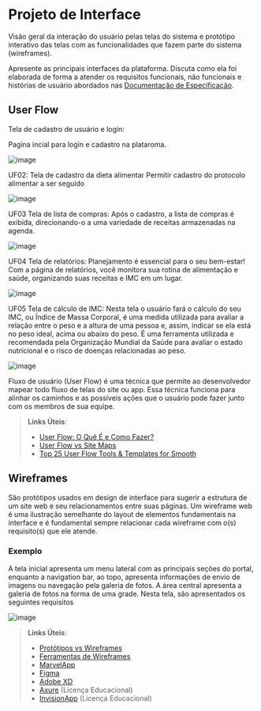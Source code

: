 
# Projeto de Interface

Visão geral da interação do usuário pelas telas do sistema e protótipo interativo das telas com as funcionalidades que fazem parte do sistema (wireframes).

 Apresente as principais interfaces da plataforma. Discuta como ela foi elaborada de forma a atender os requisitos funcionais, não funcionais e histórias de usuário abordados nas <a href="2-Especificação do Projeto.md"> Documentação de Especificação</a>.

## User Flow

Tela de cadastro de usuário e login:

Pagina incial para login e cadastro na plataroma.

![image](https://github.com/user-attachments/assets/05668f80-fc2c-4a64-b1ed-c2d36b6e9c08)

UF02: Tela de cadastro da dieta alimentar
Permitir cadastro do protocolo alimentar a ser seguido 

![image](https://github.com/user-attachments/assets/c5e82d99-a653-4d68-b2f0-84061daf36bf)

UF03 Tela de lista de compras:
Após o cadastro, a lista de compras é exibida, direcionando-o a uma variedade de receitas armazenadas na agenda.

![image](https://github.com/user-attachments/assets/e0ee6669-7e44-4df1-9355-30e77dcf1767)

UF04 Tela de relatórios:
Planejamento é essencial para o seu bem-estar! Com a página de relatórios, você monitora sua rotina de alimentação e saúde, organizando suas receitas e IMC em um lugar.

![image](https://github.com/user-attachments/assets/f9c00635-9408-4287-9f40-2390957462d3)

UF05 Tela de cálculo de IMC:
Nesta tela o usuário fará o cálculo do seu IMC, ou Índice de Massa Corporal, é uma medida utilizada para avaliar a relação entre o peso e a altura de uma pessoa e, assim, indicar se ela está no peso ideal, acima ou abaixo do peso. É uma ferramenta utilizada e recomendada pela Organização Mundial da Saúde para avaliar o estado nutricional e o risco de doenças relacionadas ao peso.

![image](https://github.com/user-attachments/assets/b29eb8c9-773e-420f-872d-e4ac75f4bcfd)


Fluxo de usuário (User Flow) é uma técnica que permite ao desenvolvedor mapear todo fluxo de telas do site ou app. Essa técnica funciona para alinhar os caminhos e as possíveis ações que o usuário pode fazer junto com os membros de sua equipe.

> **Links Úteis**:
> - [User Flow: O Quê É e Como Fazer?](https://medium.com/7bits/fluxo-de-usu%C3%A1rio-user-flow-o-que-%C3%A9-como-fazer-79d965872534)
> - [User Flow vs Site Maps](http://designr.com.br/sitemap-e-user-flow-quais-as-diferencas-e-quando-usar-cada-um/)
> - [Top 25 User Flow Tools & Templates for Smooth](https://www.mockplus.com/blog/post/user-flow-tools)


## Wireframes

São protótipos usados em design de interface para sugerir a estrutura de um site web e seu relacionamentos entre suas páginas. Um wireframe web é uma ilustração semelhante do layout de elementos fundamentais na interface e é fundamental sempre relacionar cada wireframe com o(s) requisito(s) que ele atende.

### Exemplo

A tela inicial apresenta um menu lateral com as principais seções do portal, enquanto a navigation bar, ao topo, apresenta informações de envio de imagens ou navegação pela galeria de fotos. A área central apresenta a galeria de fotos na forma de uma grade. Nesta tela, são apresentados os seguintes requisitos


![image](https://github.com/user-attachments/assets/d7099921-7c07-4154-a206-21ed22c99063)

 
> **Links Úteis**:
> - [Protótipos vs Wireframes](https://www.nngroup.com/videos/prototypes-vs-wireframes-ux-projects/)
> - [Ferramentas de Wireframes](https://rockcontent.com/blog/wireframes/)
> - [MarvelApp](https://marvelapp.com/developers/documentation/tutorials/)
> - [Figma](https://www.figma.com/)
> - [Adobe XD](https://www.adobe.com/br/products/xd.html#scroll)
> - [Axure](https://www.axure.com/edu) (Licença Educacional)
> - [InvisionApp](https://www.invisionapp.com/) (Licença Educacional)
